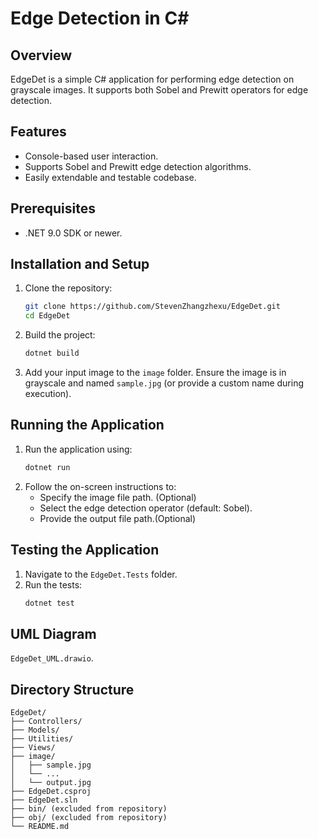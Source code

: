 # Edge Detection in C#

## Overview
EdgeDet is a simple C# application for performing edge detection on grayscale images. It supports both Sobel and Prewitt operators for edge detection.

## Features
- Console-based user interaction.
- Supports Sobel and Prewitt edge detection algorithms.
- Easily extendable and testable codebase.

## Prerequisites
- .NET 9.0 SDK or newer.


## Installation and Setup
1. Clone the repository:
   ```bash
   git clone https://github.com/StevenZhangzhexu/EdgeDet.git
   cd EdgeDet
   ```

2. Build the project:
   ```bash
   dotnet build
   ```

3. Add your input image to the `image` folder. Ensure the image is in grayscale and named `sample.jpg` (or provide a custom name during execution).

## Running the Application
1. Run the application using:
   ```bash
   dotnet run
   ```
2. Follow the on-screen instructions to:
   - Specify the image file path. (Optional)
   - Select the edge detection operator (default: Sobel).
   - Provide the output file path.(Optional)

## Testing the Application
1. Navigate to the `EdgeDet.Tests` folder.
2. Run the tests:
   ```bash
   dotnet test
   ```

## UML Diagram
`EdgeDet_UML.drawio`.

## Directory Structure
```
EdgeDet/
├── Controllers/
├── Models/
├── Utilities/
├── Views/
├── image/
│   ├── sample.jpg
│   └── ...
│   └── output.jpg
├── EdgeDet.csproj
├── EdgeDet.sln
├── bin/ (excluded from repository)
├── obj/ (excluded from repository)
└── README.md
```